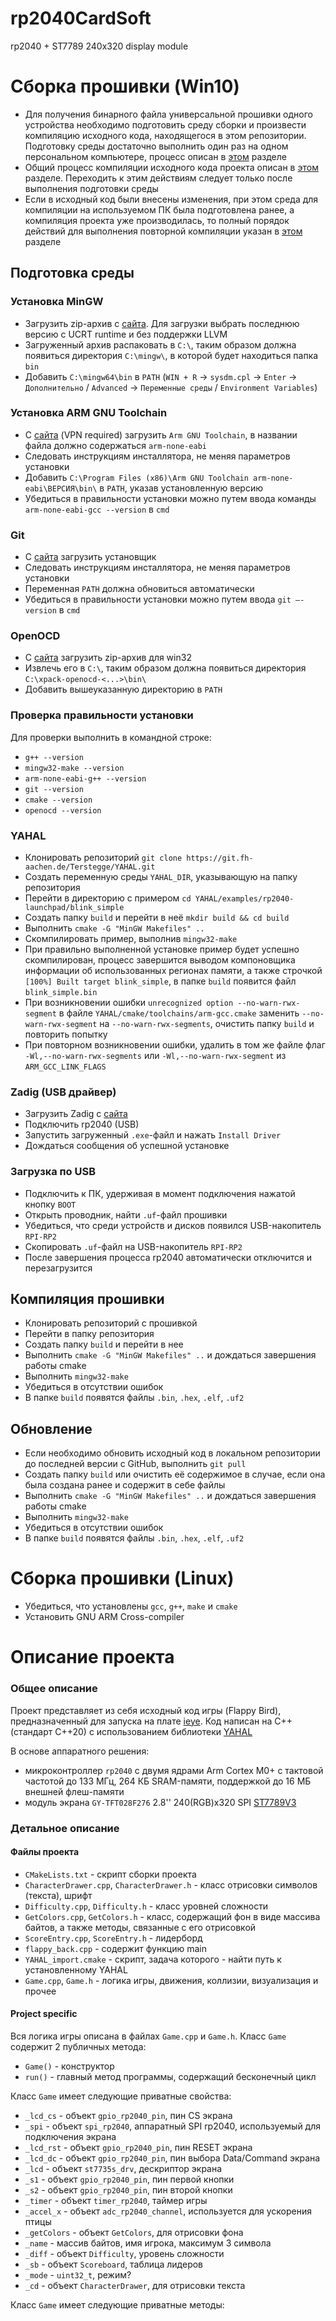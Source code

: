 # rp2040CardSoft
rp2040 + ST7789 240x320 display module

# Сборка прошивки (Win10)
- Для получения бинарного файла универсальной прошивки одного устройства необходимо подготовить среду сборки и произвести компиляцию исходного кода, находящегося в этом репозитории. Подготовку среды достаточно выполнить один раз на одном персональном компьютере, процесс описан в [этом](/#подготовка-среды) разделе
- Общий процесс компиляции исходного кода проекта описан в [этом](#компиляция-прошивки) разделе. Переходить к этим действиям следует только после выполнения подготовки среды
- Если в исходный код были внесены изменения, при этом среда для компиляции на используемом ПК была подготовлена ранее, а компиляция проекта уже производилась, то полный порядок действий для выполнения повторной компиляции указан в [этом](#обновление) разделе
## Подготовка среды
### Установка MinGW
- Загрузить zip-архив с [сайта](https://winlibs.com). Для загрузки выбрать последнюю версию с UCRT runtime и без поддержки LLVM
- Загруженный архив распаковать в `C:\`, таким образом должна появиться директория `C:\mingw\`, в которой будет находиться папка `bin`
- Добавить `C:\mingw64\bin` в `PATH` (`WIN + R` -> `sysdm.cpl` -> `Enter` -> `Дополнительно` / `Advanced` -> `Переменные среды` / `Environment Variables`)
### Установка ARM GNU Toolchain
- С [сайта](https://developer.arm.com/Tools%20and%20Software/GNU%20Toolchain) (VPN required) загрузить `Arm GNU Toolchain`, в названии файла должно содержаться `arm-none-eabi`
- Следовать инструкциям инсталлятора, не меняя параметров установки
- Добавить `C:\Program Files (x86)\Arm GNU Toolchain arm-none-eabi\ВЕРСИЯ\bin\` в `PATH`, указав установленную версию
- Убедиться в правильности установки можно путем ввода команды `arm-none-eabi-gcc --version` в `cmd`
### Git
- С [сайта](https://git-scm.com/downloads/win) загрузить установщик
- Следовать инструкциям инсталлятора, не меняя параметров установки
- Переменная `PATH` должна обновиться автоматически
- Убедиться в правильности установки можно путем ввода `git –-version` в `cmd`
### OpenOCD
- С [сайта](https://github.com/xpack-dev-tools/openocd-xpack/releases) загрузить zip-архив для win32
- Извлечь его в `C:\`, таким образом должна появиться директория `C:\xpack-openocd-<...>\bin\`
- Добавить вышеуказанную директорию в `PATH`
### Проверка правильности установки
Для проверки выполнить в командной строке:
- `g++ --version`
- `mingw32-make --version`
- `arm-none-eabi-g++ --version`
- `git --version`
- `cmake --version`
- `openocd --version`
### YAHAL
- Клонировать репозиторий `git clone https://git.fh-aachen.de/Terstegge/YAHAL.git`
- Создать переменную среды `YAHAL_DIR`, указывающую на папку репозитория
- Перейти в директорию с примером `cd YAHAL/examples/rp2040-launchpad/blink_simple`
- Создать папку `build` и перейти в неё `mkdir build && cd build`
- Выполнить `cmake -G "MinGW Makefiles" ..`
- Скомпилировать пример, выполнив `mingw32-make`
- При правильно выполненной установке пример будет успешно скомпилирован, процесс завершится выводом компоновщика информации об использованных регионах памяти, а также строчкой `[100%] Built target blink_simple`, в папке `build` появится файл `blink_simple.bin`
- При возникновении ошибки `unrecognized option --no-warn-rwx-segment` в файле `YAHAL/cmake/toolchains/arm-gcc.cmake` заменить `--no-warn-rwx-segment` на `--no-warn-rwx-segments`, очистить папку `build` и повторить попытку
- При повторном возникновении ошибки, удалить в том же файле флаг `-Wl,--no-warn-rwx-segments` или `-Wl,--no-warn-rwx-segment` из `ARM_GCC_LINK_FLAGS`
### Zadig (USB драйвер)
- Загрузить Zadig с [сайта](https://zadig.akeo.ie)
- Подключить rp2040 (USB)
- Запустить загруженный `.exe`-файл и нажать `Install Driver`
- Дождаться сообщения об успешной установке
### Загрузка по USB
- Подключить к ПК, удерживая в момент подключения нажатой кнопку `BOOT`
- Открыть проводник, найти `.uf`-файл прошивки
- Убедиться, что среди устройств и дисков появился USB-накопитель `RPI-RP2`
- Скопировать `.uf`-файл на USB-накопитель `RPI-RP2`
- После завершения процесса rp2040 автоматически отключится и перезагрузится
## Компиляция прошивки
- Клонировать репозиторий с прошивкой
- Перейти в папку репозитория
- Создать папку `build` и перейти в нее
- Выполнить `cmake -G "MinGW Makefiles" ..` и дождаться завершения работы cmake
- Выполнить `mingw32-make`
- Убедиться в отсутствии ошибок
- В папке `build` появятся файлы `.bin`, `.hex`, `.elf`, `.uf2`
## Обновление
- Если необходимо обновить исходный код в локальном репозитории до последней версии с GitHub, выполнить `git pull`
- Создать папку `build` или очистить её содержимое в случае, если она была создана ранее и содержит в себе файлы
- Выполнить `cmake -G "MinGW Makefiles" ..` и дождаться завершения работы cmake
- Выполнить `mingw32-make`
- Убедиться в отсутствии ошибок
- В папке `build` появятся файлы `.bin`, `.hex`, `.elf`, `.uf2`

# Сборка прошивки (Linux)
- Убедиться, что установлены `gcc`, `g++`, `make` и `cmake`
- Установить GNU ARM Cross-compiler

# Описание проекта
### Общее описание
Проект представляет из себя исходный код игры (Flappy Bird), предназначенный для запуска на плате [ieye](https://github.com/Neyasyti-Aero/CardNFTHardware). Код написан на C++ (стандарт C++20) с использованием библиотеки [YAHAL](https://git.fh-aachen.de/Terstegge/YAHAL)

В основе аппаратного решения:
- микроконтроллер `rp2040` с двумя ядрами Arm Cortex M0+ с тактовой частотой до 133 МГц, 264 КБ SRAM-памяти, поддержкой до 16 МБ внешней флеш-памяти
- модуль экрана `GY-TFT028F276` 2.8'' 240(RGB)x320 SPI [ST7789V3](https://files.waveshare.com/upload/c/c1/ST7789V3_V0.1.pdf)
### Детальное описание
#### Файлы проекта
- `CMakeLists.txt` - скрипт сборки проекта
- `CharacterDrawer.cpp`, `CharacterDrawer.h` - класс отрисовки символов (текста), шрифт
- `Difficulty.cpp`, `Difficulty.h` - класс уровней сложности
- `GetColors.cpp`, `GetColors.h` - класс, содержащий фон в виде массива байтов, а также методы, связанные с его отрисовкой
- `ScoreEntry.cpp`, `ScoreEntry.h` - лидерборд
- `flappy_back.cpp` - содержит функцию main
- `YAHAL_import.cmake` - скрипт, задача которого - найти путь к установленному YAHAL
- `Game.cpp`, `Game.h` - логика игры, движения, коллизии, визуализация и прочее
#### Project specific
Вся логика игры описана в файлах `Game.cpp` и `Game.h`. Класс `Game` содержит 2 публичных метода:
- `Game()` - конструктор
- `run()` - главный метод программы, содержащий бесконечный цикл

Класс `Game` имеет следующие приватные свойства:
- `_lcd_cs` - объект `gpio_rp2040_pin`, пин CS экрана
- `_spi` - объект `spi_rp2040`, аппаратный SPI rp2040, используемый для подключения экрана
- `_lcd_rst` - объект `gpio_rp2040_pin`, пин RESET экрана
- `_lcd_dc` - объект `gpio_rp2040_pin`, пин выбора Data/Command экрана
- `_lcd` - объект `st7735s_drv`, дескриптор экрана
- `_s1` - объект `gpio_rp2040_pin`, пин первой кнопки
- `_s2` - объект `gpio_rp2040_pin`, пин второй кнопки
- `_timer` - объект `timer_rp2040`, таймер игры
- `_accel_x` - объект `adc_rp2040_channel`, используется для ускорения птицы
- `_getColors` - объект `GetColors`, для отрисовки фона
- `_name` - массив байтов, имя игрока, максимум 3 символа
- `_diff` - объект `Difficulty`, уровень сложности
- `_sb` - объект `Scoreboard`, таблица лидеров
- `_mode` - `uint32_t`, режим?
- `_cd` - объект `CharacterDrawer`, для отрисовки текста

Класс `Game` имеет следующие приватные методы:

